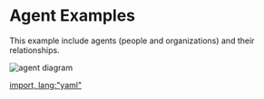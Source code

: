 # Agent Examples

This example include agents (people and organizations) and their relationships.

![agent diagram](https://rawgit.com/valueflows/valueflows/master/release-doc-in-process/agent-rel.png)

[import, lang:"yaml"](../../examples/agent.yaml)


